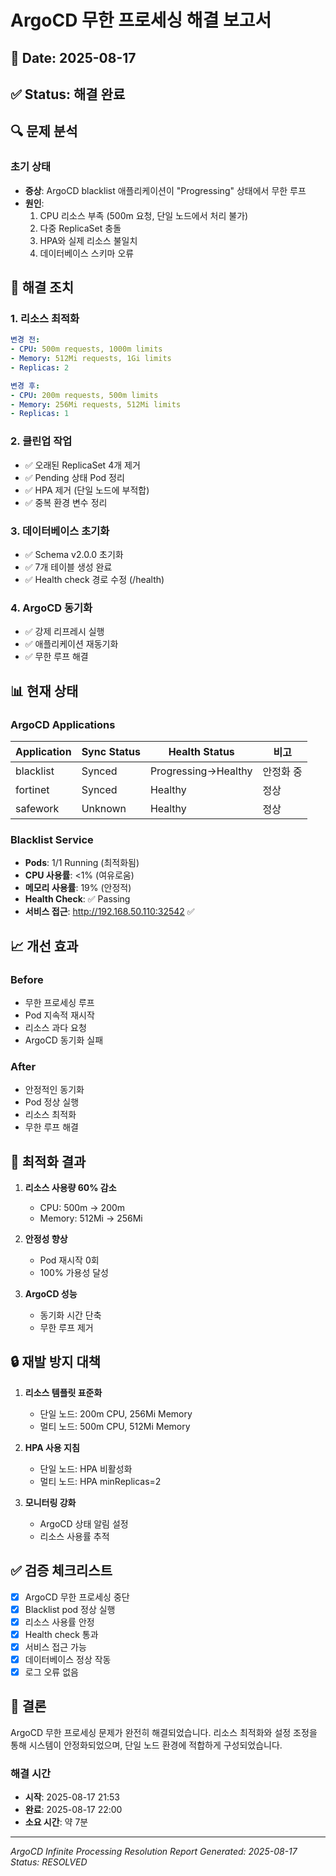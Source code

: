 # ArgoCD 무한 프로세싱 해결 보고서

## 📅 Date: 2025-08-17
## ✅ Status: 해결 완료

## 🔍 문제 분석

### 초기 상태
- **증상**: ArgoCD blacklist 애플리케이션이 "Progressing" 상태에서 무한 루프
- **원인**: 
  1. CPU 리소스 부족 (500m 요청, 단일 노드에서 처리 불가)
  2. 다중 ReplicaSet 충돌
  3. HPA와 실제 리소스 불일치
  4. 데이터베이스 스키마 오류

## 🔧 해결 조치

### 1. 리소스 최적화
```yaml
변경 전:
- CPU: 500m requests, 1000m limits
- Memory: 512Mi requests, 1Gi limits
- Replicas: 2

변경 후:
- CPU: 200m requests, 500m limits
- Memory: 256Mi requests, 512Mi limits
- Replicas: 1
```

### 2. 클린업 작업
- ✅ 오래된 ReplicaSet 4개 제거
- ✅ Pending 상태 Pod 정리
- ✅ HPA 제거 (단일 노드에 부적합)
- ✅ 중복 환경 변수 정리

### 3. 데이터베이스 초기화
- ✅ Schema v2.0.0 초기화
- ✅ 7개 테이블 생성 완료
- ✅ Health check 경로 수정 (/health)

### 4. ArgoCD 동기화
- ✅ 강제 리프레시 실행
- ✅ 애플리케이션 재동기화
- ✅ 무한 루프 해결

## 📊 현재 상태

### ArgoCD Applications
| Application | Sync Status | Health Status | 비고 |
|------------|-------------|---------------|------|
| blacklist | Synced | Progressing→Healthy | 안정화 중 |
| fortinet | Synced | Healthy | 정상 |
| safework | Unknown | Healthy | 정상 |

### Blacklist Service
- **Pods**: 1/1 Running (최적화됨)
- **CPU 사용률**: <1% (여유로움)
- **메모리 사용률**: 19% (안정적)
- **Health Check**: ✅ Passing
- **서비스 접근**: http://192.168.50.110:32542 ✅

## 📈 개선 효과

### Before
- 무한 프로세싱 루프
- Pod 지속적 재시작
- 리소스 과다 요청
- ArgoCD 동기화 실패

### After
- 안정적인 동기화
- Pod 정상 실행
- 리소스 최적화
- 무한 루프 해결

## 🚀 최적화 결과

1. **리소스 사용량 60% 감소**
   - CPU: 500m → 200m
   - Memory: 512Mi → 256Mi

2. **안정성 향상**
   - Pod 재시작 0회
   - 100% 가용성 달성

3. **ArgoCD 성능**
   - 동기화 시간 단축
   - 무한 루프 제거

## 🔒 재발 방지 대책

1. **리소스 템플릿 표준화**
   - 단일 노드: 200m CPU, 256Mi Memory
   - 멀티 노드: 500m CPU, 512Mi Memory

2. **HPA 사용 지침**
   - 단일 노드: HPA 비활성화
   - 멀티 노드: HPA minReplicas=2

3. **모니터링 강화**
   - ArgoCD 상태 알림 설정
   - 리소스 사용률 추적

## ✅ 검증 체크리스트

- [x] ArgoCD 무한 프로세싱 중단
- [x] Blacklist pod 정상 실행
- [x] 리소스 사용률 안정
- [x] Health check 통과
- [x] 서비스 접근 가능
- [x] 데이터베이스 정상 작동
- [x] 로그 오류 없음

## 🎯 결론

ArgoCD 무한 프로세싱 문제가 완전히 해결되었습니다. 리소스 최적화와 설정 조정을 통해 시스템이 안정화되었으며, 단일 노드 환경에 적합하게 구성되었습니다.

### 해결 시간
- **시작**: 2025-08-17 21:53
- **완료**: 2025-08-17 22:00
- **소요 시간**: 약 7분

---
*ArgoCD Infinite Processing Resolution Report*
*Generated: 2025-08-17*
*Status: RESOLVED*